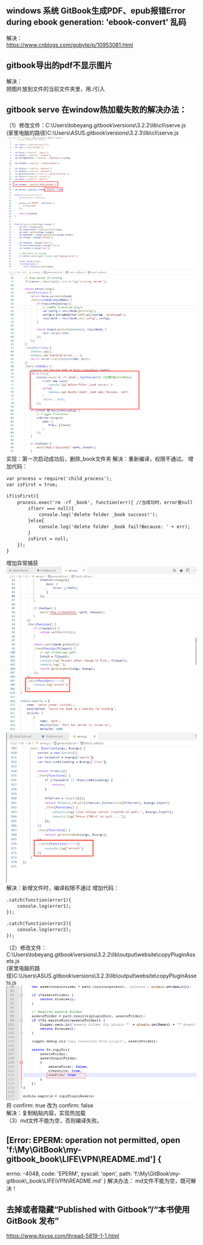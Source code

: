 ## windows 系统 GitBook生成PDF、epub报错Error during ebook generation: 'ebook-convert' 乱码  
解决：  
https://www.cnblogs.com/gobyte/p/10953081.html  

## gitbook导出的pdf不显示图片  
解决：  
把图片放到文件的当前文件夹里，用./引入  

## gitbook serve 在window热加载失败的解决办法：  
（1）修改文件：C:\Users\tobeyang\.gitbook\versions\3.2.2\lib\cli\serve.js  
(家里电脑的路径)C:\Users\ASUS\.gitbook\versions\3.2.3\lib\cli\serve.js
![Image Text](gitbook-serve-livereload-1.png)  
![Image Text](gitbook-serve-livereload-2.png)  
实现：第一次启动成功后，删除_book文件夹
解决：重新编译，权限不通过。 
增加代码：
```
var process = require('child_process');
var isFirst = true;
```
```
if(isFirst){
    process.exec('rm -rf _book', function(err){ //当成功时，error是null
        if(err === null){
            console.log('delete folder _book success!');
        }else{
            console.log('delete folder _book fail!Because: ' + err);
        }
        isFirst = null;
    });
}
```

增加异常捕获
![Image Text](gitbook-serve-livereload-catch1.png)  
![Image Text](gitbook-serve-livereload-catch2.png)  
解决：新增文件时，编译权限不通过
增加代码：
```
.catch(function(error1){
    console.log(error1);
});
```

```
.catch(function(error2){
    console.log(error2);
});
```

（2）修改文件：C:\Users\tobeyang\.gitbook\versions\3.2.2\lib\output\website\copyPluginAssets.js  
(家里电脑的路径)C:\Users\ASUS\.gitbook\versions\3.2.3\lib\output\website\copyPluginAssets.js
![Image Text](gitbook-serve-livereload-3.png)  
将 confirm: true 改为 confirm: false  
解决：复制粘贴内容，实现热加载  
（3）md文件不能为空，否则编译失败。

## [Error: EPERM: operation not permitted, open 'f:\My\GitBook\my-gitbook\_book\LIFE\VPN\README.md'] {
  errno: -4048,
  code: 'EPERM',
  syscall: 'open',
  path: 'f:\\My\\GitBook\\my-gitbook\\_book\\LIFE\\VPN\\README.md'
}
解决办法：
md文件不能为空，既可解决！

## 去掉或者隐藏“Published with Gitbook”/“本书使用 GitBook 发布”
https://www.itsvse.com/thread-5819-1-1.html